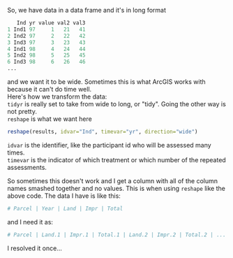 So, we have data in a data frame and it's in long format
```r
   Ind yr value val2 val3
1 Ind1 97     1   21   41
2 Ind2 97     2   22   42
3 Ind3 97     3   23   43
4 Ind1 98     4   24   44
5 Ind2 98     5   25   45
6 Ind3 98     6   26   46
...
```
and we want it to be wide. Sometimes this is what ArcGIS works with because it can't do time well.  
Here's how we transform the data:  
`tidyr` is really set to take from wide to long, or "tidy". Going the other way is not pretty.  
`reshape` is what we want here
```r
reshape(results, idvar="Ind", timevar="yr", direction="wide")
```
`idvar` is the identifier, like the participant id who will be assessed many times.  
`timevar` is the indicator of which treatment or which number of the repeated assessments.

So sometimes this doesn't work and I get a column with all of the column names smashed together and no values. This is when using `reshape` like the above code. The data I have is like this:
```r
# Parcel | Year | Land | Impr | Total
```
and I need it as:
```r
# Parcel | Land.1 | Impr.1 | Total.1 | Land.2 | Impr.2 | Total.2 | ...
```
I resolved it once...
